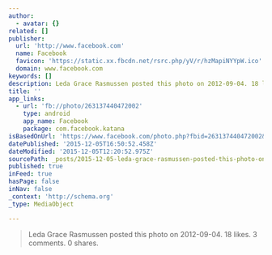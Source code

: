 ```yaml
---
author:
  - avatar: {}
related: []
publisher:
  url: 'http://www.facebook.com'
  name: Facebook
  favicon: 'https://static.xx.fbcdn.net/rsrc.php/yV/r/hzMapiNYYpW.ico'
  domain: www.facebook.com
keywords: []
description: Leda Grace Rasmussen posted this photo on 2012-09-04. 18 likes. 3 comments. 0 shares.
title: ''
app_links:
  - url: 'fb://photo/263137440472002'
    type: android
    app_name: Facebook
    package: com.facebook.katana
isBasedOnUrl: 'https://www.facebook.com/photo.php?fbid=263137440472002&set=t.100003272439700&type=3&src=https%3A%2F%2Fscontent-arn2-1.xx.fbcdn.net%2Fhphotos-xaf1%2Fv%2Ft1.0-9%2F423758_263137440472002_1384854505_n.jpg%3Foh%3Dc664e48ad175c9b943137aaf1a57d314%26oe%3D56D76F7A&size=960%2C720'
datePublished: '2015-12-05T16:50:52.458Z'
dateModified: '2015-12-05T12:20:52.975Z'
sourcePath: _posts/2015-12-05-leda-grace-rasmussen-posted-this-photo-on-2012-09-04-18-lik.md
published: true
inFeed: true
hasPage: false
inNav: false
_context: 'http://schema.org'
_type: MediaObject

---
```

> Leda Grace Rasmussen posted this photo on 2012-09-04&period; 18 likes&period; 3 comments&period; 0 shares&period;